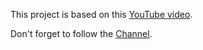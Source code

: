 This project is based on this [YouTube video](https://www.youtube.com/watch?v=1RgQAcqHnbU).

Don't forget to follow the [Channel](https://www.youtube.com/@throyer).
